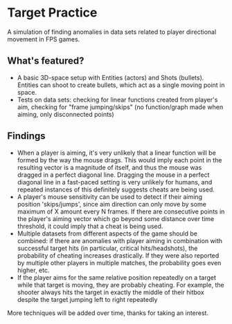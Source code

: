 # Target Practice
A simulation of finding anomalies in data sets related to player directional movement in FPS games.

## What's featured?  
- A basic 3D-space setup with Entities (actors) and Shots (bullets). Entities can shoot to create bullets, which act as a single moving point in space.
- Tests on data sets: checking for linear functions created from player's aim, checking for "frame jumping/skips" (no function/graph made when aiming, only disconnected points)

## Findings  
- When a player is aiming, it's very unlikely that a linear function will be formed by the way the mouse drags. This would imply each point in the resulting vector is a magnitude of itself, and thus the mouse was dragged in a perfect diagonal line. Dragging the mouse in a perfect diagonal line in a fast-paced setting is very unlikely for humans, and repeated instances of this definitely suggests cheats are being used.
- A player's mouse sensitivity can be used to detect if their aiming position 'skips/jumps', since aim direction can only move by some maximum of X amount every N frames. If there are consecutive points in the player's aiming vector which go beyond some distance over time threshold, it could imply that a cheat is being used.
- Multiple datasets from different aspects of the game should be combined: if there are anomalies with player aiming in combination with successful target hits (in particular, critical hits/headshots), the probability of cheating increases drastically. If they were also reported by multiple other players in multiple matches, the probability goes even higher, etc.
- If the player aims for the same relative position repeatedly on a target while that target is moving, they are probably cheating. For example, the shooter always hits the target in exactly the middle of their hitbox despite the target jumping left to right repeatedly
  
More techniques will be added over time, thanks for taking an interest.







